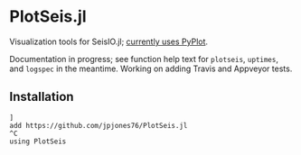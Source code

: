 # PlotSeis.jl

Visualization tools for SeisIO.jl; [currently uses PyPlot](./NOTE.md).

Documentation in progress; see function help text for `plotseis`, `uptimes`, and
`logspec` in the meantime. Working on adding Travis and Appveyor tests.

## Installation
```
]
add https://github.com/jpjones76/PlotSeis.jl
^C
using PlotSeis
```
